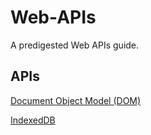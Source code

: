 # Web-APIs
A predigested Web APIs guide.

## APIs
<a href="./Document Object Model (DOM)/README.md" target="_self">Document Object Model (DOM)</a>

<a href="./IndexedDB/README.md" target="_self">IndexedDB</a>
